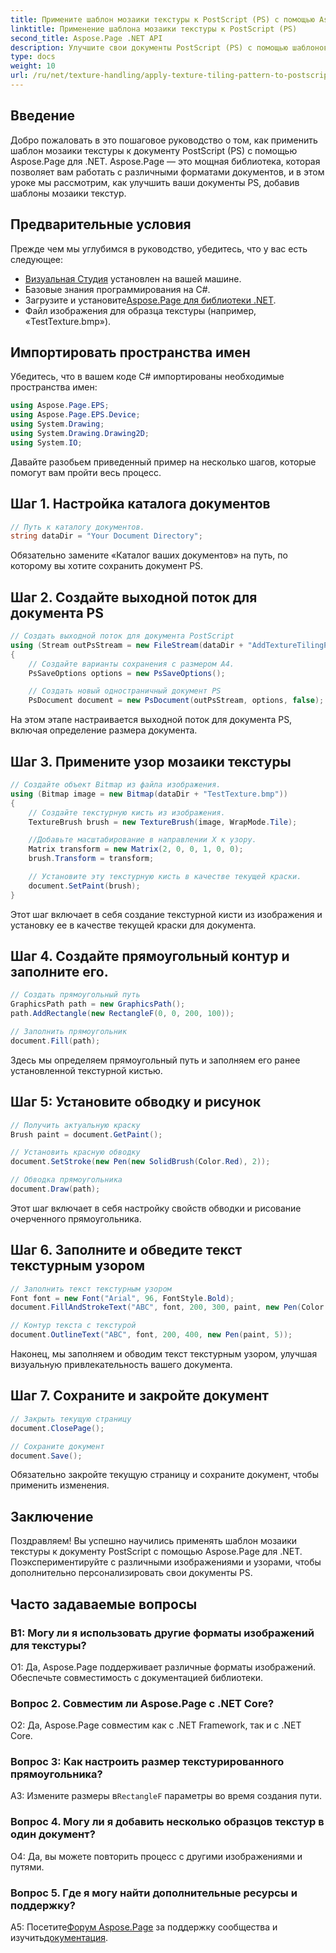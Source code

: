 ```yaml
---
title: Примените шаблон мозаики текстуры к PostScript (PS) с помощью Aspose.Page
linktitle: Применение шаблона мозаики текстуры к PostScript (PS)
second_title: Aspose.Page .NET API
description: Улучшите свои документы PostScript (PS) с помощью шаблонов мозаики текстур с помощью Aspose.Page для .NET. Следуйте нашему пошаговому руководству для творческого подхода.
type: docs
weight: 10
url: /ru/net/texture-handling/apply-texture-tiling-pattern-to-postscript-ps/
---
```

## Введение

Добро пожаловать в это пошаговое руководство о том, как применить шаблон мозаики текстуры к документу PostScript (PS) с помощью Aspose.Page для .NET. Aspose.Page — это мощная библиотека, которая позволяет вам работать с различными форматами документов, и в этом уроке мы рассмотрим, как улучшить ваши документы PS, добавив шаблоны мозаики текстур.

## Предварительные условия

Прежде чем мы углубимся в руководство, убедитесь, что у вас есть следующее:

- [Визуальная Студия](https://visualstudio.microsoft.com/) установлен на вашей машине.
- Базовые знания программирования на C#.
-  Загрузите и установите[Aspose.Page для библиотеки .NET](https://releases.aspose.com/page/net/).
- Файл изображения для образца текстуры (например, «TestTexture.bmp»).

## Импортировать пространства имен

Убедитесь, что в вашем коде C# импортированы необходимые пространства имен:

```csharp
using Aspose.Page.EPS;
using Aspose.Page.EPS.Device;
using System.Drawing;
using System.Drawing.Drawing2D;
using System.IO;
```

Давайте разобьем приведенный пример на несколько шагов, которые помогут вам пройти весь процесс.

## Шаг 1. Настройка каталога документов

```csharp
// Путь к каталогу документов.
string dataDir = "Your Document Directory";
```

Обязательно замените «Каталог ваших документов» на путь, по которому вы хотите сохранить документ PS.

## Шаг 2. Создайте выходной поток для документа PS

```csharp
// Создать выходной поток для документа PostScript
using (Stream outPsStream = new FileStream(dataDir + "AddTextureTilingPattern_outPS.ps", FileMode.Create))
{
    // Создайте варианты сохранения с размером А4.
    PsSaveOptions options = new PsSaveOptions();

    // Создать новый одностраничный документ PS
    PsDocument document = new PsDocument(outPsStream, options, false);
```

На этом этапе настраивается выходной поток для документа PS, включая определение размера документа.

## Шаг 3. Примените узор мозаики текстуры

```csharp
// Создайте объект Bitmap из файла изображения.
using (Bitmap image = new Bitmap(dataDir + "TestTexture.bmp"))
{
    // Создайте текстурную кисть из изображения.
    TextureBrush brush = new TextureBrush(image, WrapMode.Tile);

    //Добавьте масштабирование в направлении X к узору.
    Matrix transform = new Matrix(2, 0, 0, 1, 0, 0);
    brush.Transform = transform;

    // Установите эту текстурную кисть в качестве текущей краски.
    document.SetPaint(brush);
}
```

Этот шаг включает в себя создание текстурной кисти из изображения и установку ее в качестве текущей краски для документа.

## Шаг 4. Создайте прямоугольный контур и заполните его.

```csharp
// Создать прямоугольный путь
GraphicsPath path = new GraphicsPath();
path.AddRectangle(new RectangleF(0, 0, 200, 100));

// Заполнить прямоугольник
document.Fill(path);
```

Здесь мы определяем прямоугольный путь и заполняем его ранее установленной текстурной кистью.

## Шаг 5: Установите обводку и рисунок

```csharp
// Получить актуальную краску
Brush paint = document.GetPaint();

// Установить красную обводку
document.SetStroke(new Pen(new SolidBrush(Color.Red), 2));

// Обводка прямоугольника
document.Draw(path);
```

Этот шаг включает в себя настройку свойств обводки и рисование очерченного прямоугольника.

## Шаг 6. Заполните и обведите текст текстурным узором

```csharp
// Заполнить текст текстурным узором
Font font = new Font("Arial", 96, FontStyle.Bold);
document.FillAndStrokeText("ABC", font, 200, 300, paint, new Pen(Color.Black, 2));

// Контур текста с текстурой
document.OutlineText("ABC", font, 200, 400, new Pen(paint, 5));
```

Наконец, мы заполняем и обводим текст текстурным узором, улучшая визуальную привлекательность вашего документа.

## Шаг 7. Сохраните и закройте документ

```csharp
// Закрыть текущую страницу
document.ClosePage();

// Сохраните документ
document.Save();
```

Обязательно закройте текущую страницу и сохраните документ, чтобы применить изменения.

## Заключение

Поздравляем! Вы успешно научились применять шаблон мозаики текстуры к документу PostScript с помощью Aspose.Page для .NET. Поэкспериментируйте с различными изображениями и узорами, чтобы дополнительно персонализировать свои документы PS.

## Часто задаваемые вопросы

### В1: Могу ли я использовать другие форматы изображений для текстуры?

О1: Да, Aspose.Page поддерживает различные форматы изображений. Обеспечьте совместимость с документацией библиотеки.

### Вопрос 2. Совместим ли Aspose.Page с .NET Core?

О2: Да, Aspose.Page совместим как с .NET Framework, так и с .NET Core.

### Вопрос 3: Как настроить размер текстурированного прямоугольника?

 A3: Измените размеры в`RectangleF` параметры во время создания пути.

### Вопрос 4. Могу ли я добавить несколько образцов текстур в один документ?

О4: Да, вы можете повторить процесс с другими изображениями и путями.

### Вопрос 5. Где я могу найти дополнительные ресурсы и поддержку?

 A5: Посетите[Форум Aspose.Page](https://forum.aspose.com/c/page/39) за поддержку сообщества и изучить[документация](https://reference.aspose.com/page/net/).
